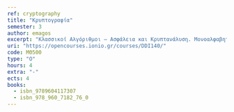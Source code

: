 ```yaml
---
ref: cryptography
title: "Κρυπτογραφία"
semester: 3
author: emagos
excerpt: "Κλασσικοί Αλγόριθμοι – Ασφάλεια και Κρυπτανάλυση. Μονοαλφαβητικοί Αλγόριθμοι Αντικατάστασης: Αλγόριθμος Ολίσθησης, Γενικευμένος Αλγόριθμος Αντικατάστασης, Αλγόριθμος Affine. Πολυαλφαβητικοί Αλγόριθμοι Αντικατάστασης: Αλγόριθμος Vigenere, Αλγόριθμος Hill. Κλασσικοί Αλγόριθμοι Αναδιάταξης: Αλγόριθμος Μετάθεσης. Απόλυτη και Υπολογιστική Ασφάλεια. Ο Αλγόριθμος One-Time-Pad (OTP). Εντροπία και Ασφάλεια Κρυπτοαλγορίθμων. Πλεονασμός Φυσικής Γλώσσας και Ασφάλεια. Απόσταση Ενοποίησης. Τυχαιότητα και Ψευδοτυχαιότητα: Γεννήτορες παραγωγής ψευδοτυχαιότητας. Μοντέρνα Συμμετρικά Κρυπτοσυστήματα: Αλγόριθμοι Τμήματος και Αλγόριθμοι Ροής. Αλγόριθμος DES, Αλγόριθμος Triple-DES, Αλγόριθμος S/DES. Tρόποι λειτουργίας συμμετρικών αλγορίθμων: Τρόποι ECB, CBC, OFB, CFB, CTR. Ακεραιότητα με Μονόδρομες Συναρτήσεις Hash: Σχεδίαση και Ασφάλεια συναρτήσεων Hash, εφαρμογές στην ασφάλεια συστημάτων και δικτύων. Αυθεντικότητα με Συναρτήσεις MAC: Σχεδίαση και ασφάλεια συναρτήσεων MAC, εφαρμογές στην ασφάλεια συστημάτων και δικτύων. Συνδυασμένες υπηρεσίες: Εμπιστευτικότητα και Αυθεντικότητα με συμμετρικά συστήματα. Ασύμμετρα Συστήματα ΔΚ. Κρυπτογράφηση με τον Αλγόριθμο RSA. O Αλγόριθμος Rabin. Ντετερμινιστική και Πιθανοτική Κρυπτογράφηση με ΔΚ. Ο Αλγόριθμος  κρυπτογράφησης Elgamal. Ο Αλγόριθμος Κρυπτογράφησης Goldwasser-Micali. Ψηφιακή Υπογραφή με αλγορίθμους ΔΚ. Ψηφιακή Υπογραφή με τον Αλγόριθμο RSA. Συνδυασμένες υπηρεσίες: Εμπιστευτικότητα και Αυθεντικότητα με κρυπτοσυστήματα ΔΚ. Διαχείριση Δημόσιου Κλειδιού: Πιστοποιητικά Χ.509. Κεντρικά Μοντέλα Εμπιστοσύνης – Υποδομές ΔΚ: Ιεραρχική πιστοποίηση, Δια-πιστοποίηση, Ιεραρχίες Πολλών Επιπέδων. Μοντέλα Κατανεμημένης Εμπιστοσύνης. Το μοντέλο PGP. Εφαρμογές κρυπτοαλγορίθμων στην ασφάλεια συστημάτων και δικτύων."
uri: "https://opencourses.ionio.gr/courses/DDI140/"
code: ΜΘ500
type: "Ο"
hours: 4
extra: "-"
ects: 4
books:
  - isbn_9789604117307
  - isbn_978_960_7182_76_0
---
```


